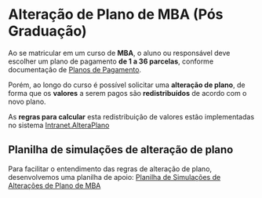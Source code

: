 
# Alteração de Plano de MBA (Pós Graduação)

Ao se matricular em um curso de **MBA**, o aluno ou responsável deve 
escolher um plano de pagamento **de 1 a 36 parcelas**, conforme documentação de 
[Planos de Pagamento](http://conhecimento.fiap.com.br/processos/financeiro/Planos%20de%20Pagamento%20e%20suas%20Altera%C3%A7%C3%B5es/planos-pagamento/).

Porém, ao longo do curso é possível solicitar uma **alteração de plano**, de 
forma que os **valores** a serem pagos são **redistribuídos** de acordo com o 
novo plano.

As **regras para calcular** esta redistribuição de valores estão implementadas 
no sistema 
[Intranet.AlteraPlano](https://gitlab.fiap.com.br/dotnet/Intranet.AlteraPlano)

## Planilha de simulações de alteração de plano

Para facilitar o entendimento das regras de alteração de plano, desenvolvemos 
uma planilha de apoio: 
[Planilha de Simulações de Alterações de Plano de MBA](http://conhecimento.fiap.com.br/processos/financeiro/Planos%20de%20Pagamento%20e%20suas%20Altera%C3%A7%C3%B5es/Simulador%20de%20Altera%C3%A7%C3%A3o%20de%20Plano%20para%20MBA.xlsx)
